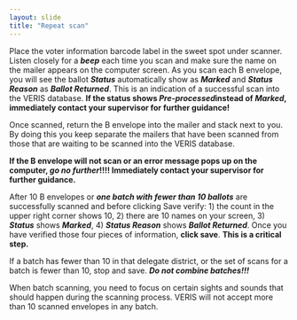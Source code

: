 ```yaml
---
layout: slide
title: "Repeat scan"
---
```


Place the voter information barcode label in the sweet spot under scanner.  Listen closely for a ***beep*** each time you scan and make sure the name on the mailer appears on the computer screen.  As you scan each B envelope, you will see the ballot ***Status*** automatically show as ***Marked*** and ***Status Reason*** as ***Ballot Returned***.  This is an indication of a successful scan into the VERIS database.  **If the status shows ***Pre-processed***instead of ***Marked***, immediately contact your supervisor for further guidance!** 
 
Once scanned, return the B envelope into the mailer and stack next to you.  By doing this you keep separate the mailers that have been scanned from those that are waiting to be scanned into the VERIS database.  

**If the B envelope will not scan or an error message pops up on the computer, ***go no further***!!!!  Immediately contact your supervisor for further guidance.**

After 10 B envelopes or ***one batch with fewer than 10 ballots*** are successfully scanned and before clicking Save verify: 1) the count in the upper right corner shows 10, 2) there are 10 names on your screen, 3) ***Status*** shows ***Marked***, 4) ***Status Reason*** shows ***Ballot Returned***.  Once you have verified those four pieces of information,  **click save**.  **This is a critical step.** 

If a batch has fewer than 10 in that delegate district, or the set of scans for a batch is fewer than 10, stop and save. ***Do not combine batches!!!*** 

When batch scanning, you need to focus on certain sights and sounds that should happen during the scanning process.   VERIS will not accept more than 10 scanned envelopes in any batch.
